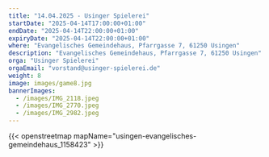 ```yaml
---
title: "14.04.2025 - Usinger Spielerei"
startDate: "2025-04-14T17:00:00+01:00"
endDate: "2025-04-14T22:00:00+01:00"
expiryDate: "2025-04-14T22:00:00+01:00"
where: "Evangelisches Gemeindehaus, Pfarrgasse 7, 61250 Usingen"
description: "Evangelisches Gemeindehaus, Pfarrgasse 7, 61250 Usingen"
orga: "Usinger Spielerei"
orgaEmail: "vorstand@usinger-spielerei.de"
weight: 8
image: images/game8.jpg
bannerImages:
  - /images/IMG_2118.jpeg
  - /images/IMG_2770.jpeg
  - /images/IMG_2982.jpeg
---
```

{{< openstreetmap mapName="usingen-evangelisches-gemeindehaus_1158423" >}}
